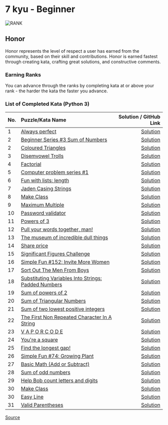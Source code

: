 # 7 kyu - Beginner

![RANK](https://github.com/ikostan/codewars/blob/master/img/copy-rank-kyu.png)

## Honor

Honor represents the level of respect a user has earned from the community,
based on their skill and contributions. Honor is earned fastest through
creating kata, crafting great solutions, and constructive comments.

### Earning Ranks

You can advance through the ranks by completing kata at or above your
rank - the harder the kata the faster you advance.

### List of Completed Kata (Python 3)
<!-- markdownlint-disable MD013 -->
| No. | Puzzle/Kata Name                                                                                                               |                                                                                               Solution / GitHub Link |
|-----|:-------------------------------------------------------------------------------------------------------------------------------|---------------------------------------------------------------------------------------------------------------------:|
| 1   | [Always perfect](https://www.codewars.com/kata/55f3facb78a9fd5b26000036)                                                       |                                     [Solution](https://github.com/ikostan/codewars/tree/master/kyu_7/always_perfect) |
| 2   | [Beginner Series #3 Sum of Numbers](https://www.codewars.com/kata/55f2b110f61eb01779000053)                                    |                     [Solution](https://github.com/ikostan/codewars/tree/master/kyu_7/beginner_series_sum_of_numbers) |
| 2   | [Coloured Triangles](https://www.codewars.com/kata/5a25ac6ac5e284cfbe000111)                                                   |                                 [Solution](https://github.com/ikostan/codewars/tree/master/kyu_7/coloured_triangles) |
| 3   | [Disemvowel Trolls](https://www.codewars.com/kata/52fba66badcd10859f00097e)                                                    |                                  [Solution](https://github.com/ikostan/codewars/tree/master/kyu_7/disemvowel_trolls) |
| 4   | [Factorial](https://www.codewars.com/kata/54ff0d1f355cfd20e60001fc)                                                            |                                          [Solution](https://github.com/ikostan/codewars/tree/master/kyu_7/factorial) |
| 5   | [Computer problem series #1](https://www.codewars.com/kata/5d49c93d089c6e000ff8428c)                                           |                           [Solution](https://github.com/ikostan/codewars/tree/master/kyu_7/fill_the_hard_disk_drive) |
| 6   | [Fun with lists: length](https://www.codewars.com/kata/581e476d5f59408553000a4b)                                               |                              [Solution](https://github.com/ikostan/codewars/tree/master/kyu_7/fun_with_lists_length) |
| 7   | [Jaden Casing Strings](https://www.codewars.com/kata/5390bac347d09b7da40006f6)                                                 |                               [Solution](https://github.com/ikostan/codewars/tree/master/kyu_7/jaden_casing_strings) |
| 8   | [Make Class](https://www.codewars.com/kata/5d774cfde98179002a7cb3c8)                                                           |                                         [Solution](https://github.com/ikostan/codewars/tree/master/kyu_7/make_class) |
| 9   | [Maximum Multiple](https://www.codewars.com/kata/5aba780a6a176b029800041c)                                                     |                                   [Solution](https://github.com/ikostan/codewars/tree/master/kyu_7/maximum_multiple) |
| 10  | [Password validator](https://www.codewars.com/kata/56a921fa8c5167d8e7000053)                                                   |                                 [Solution](https://github.com/ikostan/codewars/tree/master/kyu_7/password_validator) |
| 11  | [Powers of 3](https://www.codewars.com/kata/57be674b93687de78c0001d9)                                                          |                                        [Solution](https://github.com/ikostan/codewars/tree/master/kyu_7/powers_of_3) |
| 12  | [Pull your words together, man!](https://www.codewars.com/kata/59ad7d2e07157af687000070)                                       |                       [Solution](https://github.com/ikostan/codewars/tree/master/kyu_7/pull_your_words_together_man) |
| 13  | [The museum of incredible dull things](https://www.codewars.com/kata/563cf89eb4747c5fb100001b)                                 |                                 [Solution](https://github.com/ikostan/codewars/tree/master/kyu_7/remove_the_minimum) |
| 14  | [Share price](https://www.codewars.com/kata/5603a4dd3d96ef798f000068)                                                          |                                       [Solution](https://github.com/ikostan/codewars/tree/master/kyu_7/share_prices) |
| 15  | [Significant Figures Challenge](https://www.codewars.com/kata/5d9fe0ace0aad7001290acb7)                                        |                                [Solution](https://github.com/ikostan/codewars/tree/master/kyu_7/significant_figures) |
| 16  | [Simple Fun #152: Invite More Women](https://www.codewars.com/kata/58acfe4ae0201e1708000075)                                   |                                     [Solution](https://github.com/ikostan/codewars/tree/master/kyu_7/simple_fun_152) |
| 17  | [Sort Out The Men From Boys](https://www.codewars.com/kata/5af15a37de4c7f223e00012d)                                           |                         [Solution](https://github.com/ikostan/codewars/tree/master/kyu_7/sort_out_the_men_from_boys) |
| 18  | [Substituting Variables Into Strings: Padded Numbers](https://www.codewars.com/kata/51c89385ee245d7ddf000001)                  | [Solution](https://github.com/ikostan/codewars/tree/master/kyu_7/substituting_variables_into_strings_padded_numbers) |
| 19  | [Sum of powers of 2](https://www.codewars.com/kata/5d9f95424a336600278a9632)                                                   |                                 [Solution](https://github.com/ikostan/codewars/tree/master/kyu_7/sum_of_powers_of_2) |
| 20  | [Sum of Triangular Numbers](https://www.codewars.com/kata/580878d5d27b84b64c000b51)                                            |                          [Solution](https://github.com/ikostan/codewars/tree/master/kyu_7/sum_of_triangular_numbers) |
| 21  | [Sum of two lowest positive integers](https://www.codewars.com/kata/558fc85d8fd1938afb000014)                                  |                              [Solution](https://github.com/ikostan/codewars/tree/master/kyu_7/sum_of_two_lowest_int) |
| 22  | [The First Non Repeated Character In A String](https://www.codewars.com/kata/570f6436b29c708a32000826)                         |         [Solution](https://github.com/ikostan/codewars/tree/master/kyu_7/the_first_non_repeated_character_in_string) |
| 23  | [V A P O R C O D E](https://www.codewars.com/kata/5966eeb31b229e44eb00007a)                                                    |                                          [Solution](https://github.com/ikostan/codewars/tree/master/kyu_7/vaporcode) |
| 24  | [You're a square](https://www.codewars.com/kata/54c27a33fb7da0db0100040e)                                                      |                                     [Solution](https://github.com/ikostan/codewars/tree/master/kyu_7/you_are_square) |
| 25  | [Find the longest gap!](https://www.codewars.com/kata/55b86beb1417eab500000051)                                                |                               [Solution](https://github.com/ikostan/codewars/tree/master/kyu_7/find_the_longest_gap) |
| 26  | [Simple Fun #74: Growing Plant](https://www.codewars.com/kata/58941fec8afa3618c9000184)                                        |                                      [Solution](https://github.com/ikostan/codewars/tree/master/kyu_7/growing_plant) |
| 27  | [Basic Math (Add or Subtract)](https://www.codewars.com/kata/5809b62808ad92e31b000031)                                         |                         [Solution](https://github.com/ikostan/codewars/tree/master/kyu_7/basic_math_add_or_subtract) |
| 28  | [Sum of odd numbers](https://www.codewars.com/kata/55fd2d567d94ac3bc9000064)                                                   |                                 [Solution](https://github.com/ikostan/codewars/tree/master/kyu_7/sum_of_odd_numbers) |
| 29  | [Help Bob count letters and digits](https://www.codewars.com/kata/5738f5ea9545204cec000155)                                    |                  [Solution](https://github.com/ikostan/codewars/tree/master/kyu_7/help_bob_count_letters_and_digits) |
| 30  | [Make Class](https://www.codewars.com/kata/5d774cfde98179002a7cb3c8)                                                           |                                         [Solution](https://github.com/ikostan/codewars/tree/master/kyu_7/make_class) |
| 30  | [Easy Line](https://www.codewars.com/kata/56e7d40129035aed6c000632)                                                            |                                          [Solution](https://github.com/ikostan/codewars/tree/master/kyu_7/easy_line) |
| 31  | [Valid Parentheses](https://www.codewars.com/kata/6411b91a5e71b915d237332d)                                                    |                                  [Solution](https://github.com/ikostan/codewars/tree/master/kyu_7/valid_parentheses) |
<!-- markdownlint-enable MD013 -->
[Source](https://www.codewars.com/about)